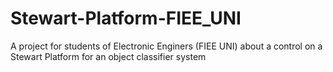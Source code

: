# Stewart-Platform-FIEE_UNI
A project for students of Electronic Enginers (FIEE UNI) about a control on a Stewart Platform for an object classifier system
